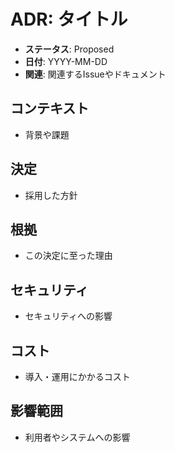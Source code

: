 # ADR: タイトル

- **ステータス**: Proposed
- **日付**: YYYY-MM-DD
- **関連**: 関連するIssueやドキュメント

## コンテキスト
- 背景や課題

## 決定
- 採用した方針

## 根拠
- この決定に至った理由

## セキュリティ
- セキュリティへの影響

## コスト
- 導入・運用にかかるコスト

## 影響範囲
- 利用者やシステムへの影響
